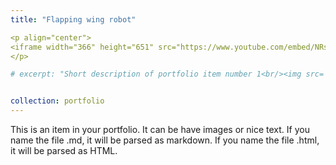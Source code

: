 ```yaml
---
title: "Flapping wing robot"

<p align="center">
<iframe width="366" height="651" src="https://www.youtube.com/embed/NRsVKKc83Hs" title="Kestrel test flight ( the better one )" frameborder="0" allow="accelerometer; autoplay; clipboard-write; encrypted-media; gyroscope; picture-in-picture" allowfullscreen></iframe>
</p>

# excerpt: "Short description of portfolio item number 1<br/><img src='/images/500x300.png'>"


collection: portfolio
---
```


This is an item in your portfolio. It can be have images or nice text. If you name the file .md, it will be parsed as markdown. If you name the file .html, it will be parsed as HTML. 

